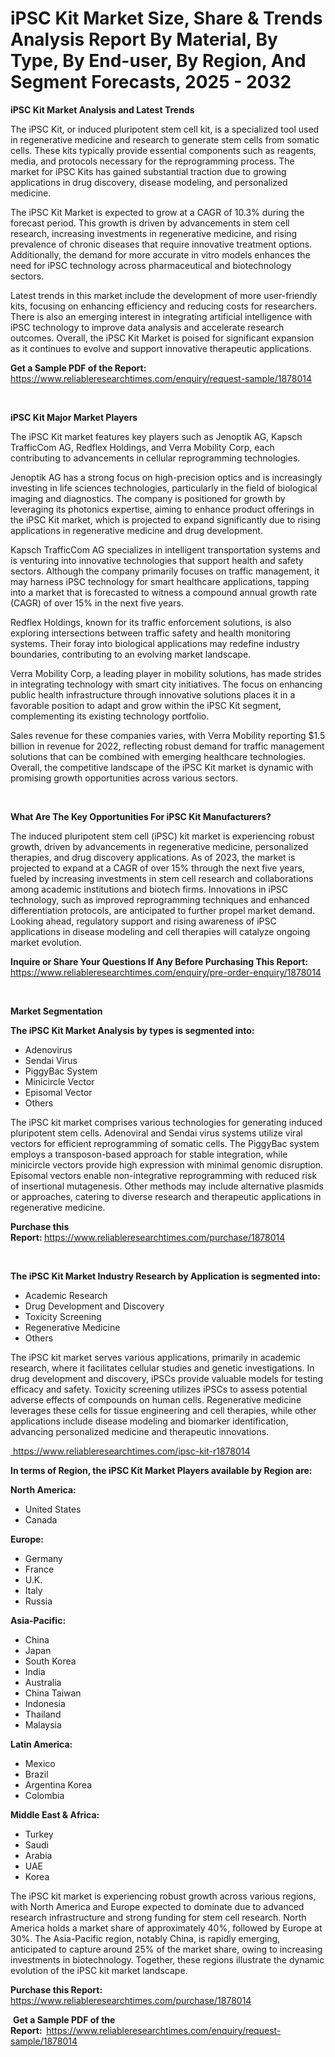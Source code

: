 <p><h1>iPSC Kit Market Size, Share & Trends Analysis Report By Material, By Type, By End-user, By Region, And Segment Forecasts, 2025 - 2032</h1></p><p><strong>iPSC Kit Market Analysis and Latest Trends</strong></p>
<p><p>The iPSC Kit, or induced pluripotent stem cell kit, is a specialized tool used in regenerative medicine and research to generate stem cells from somatic cells. These kits typically provide essential components such as reagents, media, and protocols necessary for the reprogramming process. The market for iPSC Kits has gained substantial traction due to growing applications in drug discovery, disease modeling, and personalized medicine. </p><p>The iPSC Kit Market is expected to grow at a CAGR of 10.3% during the forecast period. This growth is driven by advancements in stem cell research, increasing investments in regenerative medicine, and rising prevalence of chronic diseases that require innovative treatment options. Additionally, the demand for more accurate in vitro models enhances the need for iPSC technology across pharmaceutical and biotechnology sectors.</p><p>Latest trends in this market include the development of more user-friendly kits, focusing on enhancing efficiency and reducing costs for researchers. There is also an emerging interest in integrating artificial intelligence with iPSC technology to improve data analysis and accelerate research outcomes. Overall, the iPSC Kit Market is poised for significant expansion as it continues to evolve and support innovative therapeutic applications.</p></p>
<p><strong>Get a Sample PDF of the Report:&nbsp;</strong> <a href="https://www.reliableresearchtimes.com/enquiry/request-sample/1878014?utm_campaign=2267&utm_medium=2&utm_source=Github&utm_content=ia&utm_term=13042025&utm_id=ipsc-kit">https://www.reliableresearchtimes.com/enquiry/request-sample/1878014</a></p>
<p>&nbsp;</p>
<p><strong>iPSC Kit Major Market Players</strong></p>
<p><p>The iPSC Kit market features key players such as Jenoptik AG, Kapsch TrafficCom AG, Redflex Holdings, and Verra Mobility Corp, each contributing to advancements in cellular reprogramming technologies.</p><p>Jenoptik AG has a strong focus on high-precision optics and is increasingly investing in life sciences technologies, particularly in the field of biological imaging and diagnostics. The company is positioned for growth by leveraging its photonics expertise, aiming to enhance product offerings in the iPSC Kit market, which is projected to expand significantly due to rising applications in regenerative medicine and drug development.</p><p>Kapsch TrafficCom AG specializes in intelligent transportation systems and is venturing into innovative technologies that support health and safety sectors. Although the company primarily focuses on traffic management, it may harness iPSC technology for smart healthcare applications, tapping into a market that is forecasted to witness a compound annual growth rate (CAGR) of over 15% in the next five years.</p><p>Redflex Holdings, known for its traffic enforcement solutions, is also exploring intersections between traffic safety and health monitoring systems. Their foray into biological applications may redefine industry boundaries, contributing to an evolving market landscape.</p><p>Verra Mobility Corp, a leading player in mobility solutions, has made strides in integrating technology with smart city initiatives. The focus on enhancing public health infrastructure through innovative solutions places it in a favorable position to adapt and grow within the iPSC Kit segment, complementing its existing technology portfolio.</p><p>Sales revenue for these companies varies, with Verra Mobility reporting $1.5 billion in revenue for 2022, reflecting robust demand for traffic management solutions that can be combined with emerging healthcare technologies. Overall, the competitive landscape of the iPSC Kit market is dynamic with promising growth opportunities across various sectors.</p></p>
<p>&nbsp;</p>
<p><strong>What Are The Key Opportunities For iPSC Kit Manufacturers?</strong></p>
<p><p>The induced pluripotent stem cell (iPSC) kit market is experiencing robust growth, driven by advancements in regenerative medicine, personalized therapies, and drug discovery applications. As of 2023, the market is projected to expand at a CAGR of over 15% through the next five years, fueled by increasing investments in stem cell research and collaborations among academic institutions and biotech firms. Innovations in iPSC technology, such as improved reprogramming techniques and enhanced differentiation protocols, are anticipated to further propel market demand. Looking ahead, regulatory support and rising awareness of iPSC applications in disease modeling and cell therapies will catalyze ongoing market evolution.</p></p>
<p><strong>Inquire or Share Your Questions If Any Before Purchasing This Report:</strong> <a href="https://www.reliableresearchtimes.com/enquiry/pre-order-enquiry/1878014?utm_campaign=2267&utm_medium=2&utm_source=Github&utm_content=ia&utm_term=13042025&utm_id=ipsc-kit">https://www.reliableresearchtimes.com/enquiry/pre-order-enquiry/1878014</a></p>
<p>&nbsp;</p>
<p><strong>Market Segmentation</strong></p>
<p><strong>The iPSC Kit Market Analysis by types is segmented into:</strong></p>
<p><ul><li>Adenovirus</li><li>Sendai Virus</li><li>PiggyBac System</li><li>Minicircle Vector</li><li>Episomal Vector</li><li>Others</li></ul></p>
<p><p>The iPSC kit market comprises various technologies for generating induced pluripotent stem cells. Adenoviral and Sendai virus systems utilize viral vectors for efficient reprogramming of somatic cells. The PiggyBac system employs a transposon-based approach for stable integration, while minicircle vectors provide high expression with minimal genomic disruption. Episomal vectors enable non-integrative reprogramming with reduced risk of insertional mutagenesis. Other methods may include alternative plasmids or approaches, catering to diverse research and therapeutic applications in regenerative medicine.</p></p>
<p><strong>Purchase this Report:&nbsp;</strong><a href="https://www.reliableresearchtimes.com/purchase/1878014?utm_campaign=2267&utm_medium=2&utm_source=Github&utm_content=ia&utm_term=13042025&utm_id=ipsc-kit">https://www.reliableresearchtimes.com/purchase/1878014</a></p>
<p>&nbsp;</p>
<p><strong>The iPSC Kit Market Industry Research by Application is segmented into:</strong></p>
<p><ul><li>Academic Research</li><li>Drug Development and Discovery</li><li>Toxicity Screening</li><li>Regenerative Medicine</li><li>Others</li></ul></p>
<p><p>The iPSC kit market serves various applications, primarily in academic research, where it facilitates cellular studies and genetic investigations. In drug development and discovery, iPSCs provide valuable models for testing efficacy and safety. Toxicity screening utilizes iPSCs to assess potential adverse effects of compounds on human cells. Regenerative medicine leverages these cells for tissue engineering and cell therapies, while other applications include disease modeling and biomarker identification, advancing personalized medicine and therapeutic innovations.</p></p>
<p><a href="https://www.reliableresearchtimes.com/ipsc-kit-r1878014?utm_campaign=2267&utm_medium=2&utm_source=Github&utm_content=ia&utm_term=13042025&utm_id=ipsc-kit">&nbsp;https://www.reliableresearchtimes.com/ipsc-kit-r1878014</a></p>
<p><strong>In terms of Region, the iPSC Kit Market Players available by Region are:</strong></p>
<p>
    <p> <strong> North America: </strong>
        <ul>
            <li>United States</li>
            <li>Canada</li>
        </ul>
        </p> 
    <p> <strong> Europe: </strong>
        <ul>
            <li>Germany</li>
            <li>France</li>
            <li>U.K.</li>
            <li>Italy</li>
            <li>Russia</li>
        </ul>
        </p> 
    <p> <strong> Asia-Pacific: </strong>
        <ul>
            <li>China</li>
            <li>Japan</li>
            <li>South Korea</li>
            <li>India</li>
            <li>Australia</li>
            <li>China Taiwan</li>
            <li>Indonesia</li>
            <li>Thailand</li>
            <li>Malaysia</li>
        </ul>
        </p> 
    <p> <strong> Latin America: </strong>
        <ul>
            <li>Mexico</li>
            <li>Brazil</li>
            <li>Argentina Korea</li>
            <li>Colombia</li>
        </ul>
        </p> 
    <p> <strong> Middle East & Africa: </strong>
        <ul>
            <li>Turkey</li>
            <li>Saudi</li>
            <li>Arabia</li>
            <li>UAE</li>
            <li>Korea</li>
        </ul>
    </p>
    </p>
<p><p>The iPSC kit market is experiencing robust growth across various regions, with North America and Europe expected to dominate due to advanced research infrastructure and strong funding for stem cell research. North America holds a market share of approximately 40%, followed by Europe at 30%. The Asia-Pacific region, notably China, is rapidly emerging, anticipated to capture around 25% of the market share, owing to increasing investments in biotechnology. Together, these regions illustrate the dynamic evolution of the iPSC kit market landscape.</p></p>
<p><strong>Purchase this Report: </strong><a href="https://www.reliableresearchtimes.com/purchase/1878014?utm_campaign=2267&utm_medium=2&utm_source=Github&utm_content=ia&utm_term=13042025&utm_id=ipsc-kit">https://www.reliableresearchtimes.com/purchase/1878014</a></p>
<p>&nbsp;<strong>Get a Sample PDF of the Report:&nbsp;&nbsp;</strong><a href="https://www.reliableresearchtimes.com/enquiry/request-sample/1878014?utm_campaign=2267&utm_medium=2&utm_source=Github&utm_content=ia&utm_term=13042025&utm_id=ipsc-kit">https://www.reliableresearchtimes.com/enquiry/request-sample/1878014</a></p>
<p><strong></strong></p>
<p><p></p><p></p><p></p></p>